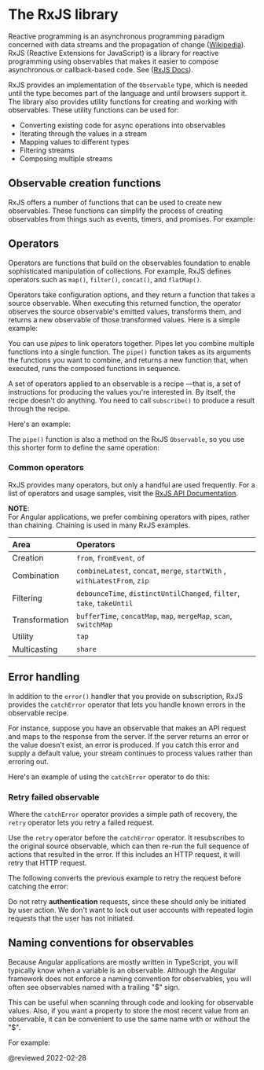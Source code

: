 # The RxJS library

Reactive programming is an asynchronous programming paradigm concerned with data streams and the propagation of change \([Wikipedia](https://en.wikipedia.org/wiki/Reactive_programming)\). RxJS \(Reactive Extensions for JavaScript\) is a library for reactive programming using observables that makes it easier to compose asynchronous or callback-based code. See \([RxJS Docs](https://rxjs.dev/guide/overview)\).

RxJS provides an implementation of the `Observable` type, which is needed until the type becomes part of the language and until browsers support it. The library also provides utility functions for creating and working with observables. These utility functions can be used for:

*   Converting existing code for async operations into observables
*   Iterating through the values in a stream
*   Mapping values to different types
*   Filtering streams
*   Composing multiple streams

## Observable creation functions

RxJS offers a number of functions that can be used to create new observables. These functions can simplify the process of creating observables from things such as events, timers, and promises. For example:

<code-example header="Create an observable from a promise" path="rx-library/src/simple-creation.1.ts" region="promise"></code-example>

<code-example header="Create an observable from a counter" path="rx-library/src/simple-creation.2.ts" region="interval"></code-example>

<code-example header="Create an observable from an event" path="rx-library/src/simple-creation.3.ts" region="event"></code-example>

<code-example header="Create an observable that creates an AJAX request" path="rx-library/src/simple-creation.ts" region="ajax"></code-example>

## Operators

Operators are functions that build on the observables foundation to enable sophisticated manipulation of collections. For example, RxJS defines operators such as `map()`, `filter()`, `concat()`, and `flatMap()`.

Operators take configuration options, and they return a function that takes a source observable. When executing this returned function, the operator observes the source observable's emitted values, transforms them, and returns a new observable of those transformed values. Here is a simple example:

<code-example header="Map operator" path="rx-library/src/operators.ts"></code-example>

You can use *pipes* to link operators together. Pipes let you combine multiple functions into a single function. The `pipe()` function takes as its arguments the functions you want to combine, and returns a new function that, when executed, runs the composed functions in sequence.

A set of operators applied to an observable is a recipe &mdash;that is, a set of instructions for producing the values you're interested in. By itself, the recipe doesn't do anything. You need to call `subscribe()` to produce a result through the recipe.

Here's an example:

<code-example header="Standalone pipe function" path="rx-library/src/operators.1.ts"></code-example>

The `pipe()` function is also a method on the RxJS `Observable`, so you use this shorter form to define the same operation:

<code-example header="Observable.pipe function" path="rx-library/src/operators.2.ts"></code-example>

### Common operators

RxJS provides many operators, but only a handful are used frequently. For a list of operators and usage samples, visit the [RxJS API Documentation](https://rxjs.dev/api).

<div class="alert is-helpful">

**NOTE**: <br />
For Angular applications, we prefer combining operators with pipes, rather than chaining.
Chaining is used in many RxJS examples.

</div>

| Area           | Operators                                                                 |
|:-------------- |:------------------------------------------------------------------------- |
| Creation       | `from`, `fromEvent`, `of`                                                 |
| Combination    | `combineLatest`, `concat`, `merge`, `startWith` , `withLatestFrom`, `zip` |
| Filtering      | `debounceTime`, `distinctUntilChanged`, `filter`, `take`, `takeUntil`     |
| Transformation | `bufferTime`, `concatMap`, `map`, `mergeMap`, `scan`, `switchMap`         |
| Utility        | `tap`                                                                     |
| Multicasting   | `share`                                                                   |

## Error handling

In addition to the `error()` handler that you provide on subscription, RxJS provides the `catchError` operator that lets you handle known errors in the observable recipe.

For instance, suppose you have an observable that makes an API request and maps to the response from the server. If the server returns an error or the value doesn't exist, an error is produced. If you catch this error and supply a default value, your stream continues to process values rather than erroring out.

Here's an example of using the `catchError` operator to do this:

<code-example header="catchError operator" path="rx-library/src/error-handling.ts"></code-example>

### Retry failed observable

Where the `catchError` operator provides a simple path of recovery, the `retry` operator lets you retry a failed request.

Use the `retry` operator before the `catchError` operator. It resubscribes to the original source observable, which can then re-run the full sequence of actions that resulted in the error. If this includes an HTTP request, it will retry that HTTP request.

The following converts the previous example to retry the request before catching the error:

<code-example header="retry operator" path="rx-library/src/retry-on-error.ts"></code-example>

<div class="alert is-helpful">

Do not retry **authentication** requests, since these should only be initiated by user action.
We don't want to lock out user accounts with repeated login requests that the user has not initiated.

</div>

## Naming conventions for observables

Because Angular applications are mostly written in TypeScript, you will typically know when a variable is an observable. Although the Angular framework does not enforce a naming convention for observables, you will often see observables named with a trailing "&dollar;" sign.

This can be useful when scanning through code and looking for observable values. Also, if you want a property to store the most recent value from an observable, it can be convenient to use the same name with or without the "&dollar;".

For example:

<code-example header="Naming observables" path="rx-library/src/naming-convention.ts"></code-example>

<!-- links -->

<!-- external links -->

<!-- end links -->

@reviewed 2022-02-28</code-example>
